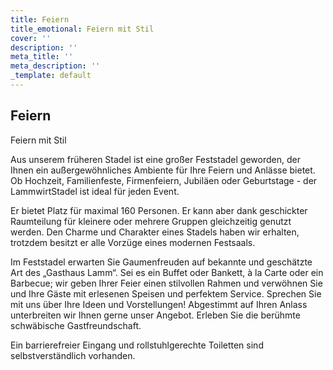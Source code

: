 ```yaml
---
title: Feiern
title_emotional: Feiern mit Stil
cover: ''
description: ''
meta_title: ''
meta_description: ''
_template: default
---
```


<mini-container>

<h2 class="subtitle">Feiern</h2>

<p class="h2">Feiern mit Stil</p>

Aus unserem früheren Stadel ist eine großer Feststadel geworden, der Ihnen ein außergewöhnliches Ambiente für Ihre Feiern und Anlässe bietet. Ob Hochzeit, Familienfeste, Firmenfeiern, Jubiläen oder Geburtstage - 
der LammwirtStadel ist ideal für jeden Event. 

Er bietet Platz für maximal 160 Personen. Er kann aber dank geschickter Raumteilung für kleinere oder mehrere Gruppen gleichzeitig genutzt werden. Den Charme und Charakter eines Stadels haben wir erhalten, trotzdem besitzt er alle Vorzüge eines modernen Festsaals.

Im Feststadel erwarten Sie Gaumenfreuden auf bekannte und geschätzte Art des „Gasthaus Lamm“. Sei es ein Buffet oder Bankett, à la Carte oder ein Barbecue; wir geben Ihrer Feier einen stilvollen Rahmen und verwöhnen Sie und Ihre Gäste mit erlesenen Speisen und perfektem Service. Sprechen Sie mit uns über Ihre Ideen und Vorstellungen! Abgestimmt auf Ihren Anlass unterbreiten wir Ihnen gerne unser Angebot. Erleben Sie die berühmte schwäbische Gastfreundschaft.

Ein barrierefreier Eingang und rollstuhlgerechte Toiletten sind selbstverständlich vorhanden.

</mini-container>
